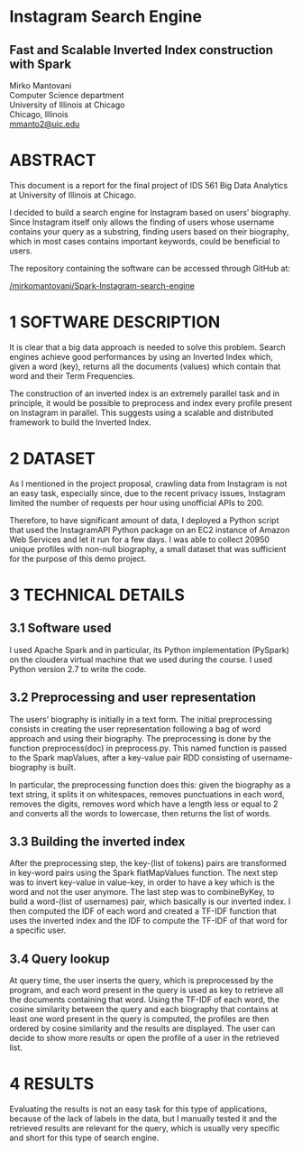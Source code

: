 # Instagram Search Engine

## Fast and Scalable Inverted Index construction with Spark

Mirko Mantovani\
Computer Science department\
University of Illinois at Chicago\
Chicago, Illinois\
[mmanto2@uic.edu](mailto:email@email.com)

# ABSTRACT

This document is a report for the final project of IDS 561 Big Data
Analytics at University of Illinois at Chicago.

I decided to build a search engine for Instagram based on users’
biography. Since Instagram itself only allows the finding of users whose
username contains your query as a substring, finding users based on
their biography, which in most cases contains important keywords, could
be beneficial to users.

The repository containing the software can be accessed through GitHub
at:

[/mirkomantovani/Spark-Instagram-search-engine](https://github.com/mirkomantovani/Spark-Instagram-search-engine)

# 1 SOFTWARE DESCRIPTION

It is clear that a big data approach is needed to solve this problem.
Search engines achieve good performances by using an Inverted Index
which, given a word (key), returns all the documents (values) which
contain that word and their Term Frequencies.

The construction of an inverted index is an extremely parallel task and
in principle, it would be possible to preprocess and index every profile
present on Instagram in parallel. This suggests using a scalable and
distributed framework to build the Inverted Index.

# 2 DATASET

As I mentioned in the project proposal, crawling data from Instagram is
not an easy task, especially since, due to the recent privacy issues,
Instagram limited the number of requests per hour using unofficial APIs
to 200.

Therefore, to have significant amount of data, I deployed a Python
script that used the InstagramAPI Python package on an EC2 instance of
Amazon Web Services and let it run for a few days. I was able to collect
20950 unique profiles with non-null biography, a small dataset that was
sufficient for the purpose of this demo project.

# 3 TECHNICAL DETAILS

## 3.1 Software used

I used Apache Spark and in particular, its Python implementation
(PySpark) on the cloudera virtual machine that we used during the
course. I used Python version 2.7 to write the code.

## 3.2 Preprocessing and user representation

The users’ biography is initially in a text form. The initial
preprocessing consists in creating the user representation following a
bag of word approach and using their biography. The preprocessing is
done by the function preprocess(doc) in preprocess.py. This named
function is passed to the Spark mapValues, after a key-value pair RDD
consisting of username-biography is built.

In particular, the preprocessing function does this: given the biography
as a text string, it splits it on whitespaces, removes punctuations in
each word, removes the digits, removes word which have a length less or
equal to 2 and converts all the words to lowercase, then returns the
list of words.

## 3.3 Building the inverted index

After the preprocessing step, the key-(list of tokens) pairs are
transformed in key-word pairs using the Spark flatMapValues function.
The next step was to invert key-value in value-key, in order to have a
key which is the word and not the user anymore. The last step was to
combineByKey, to build a word-(list of usernames) pair, which basically
is our inverted index. I then computed the IDF of each word and created
a TF-IDF function that uses the inverted index and the IDF to compute
the TF-IDF of that word for a specific user.

## 3.4 Query lookup

At query time, the user inserts the query, which is preprocessed by the
program, and each word present in the query is used as key to retrieve
all the documents containing that word. Using the TF-IDF of each word,
the cosine similarity between the query and each biography that contains
at least one word present in the query is computed, the profiles are
then ordered by cosine similarity and the results are displayed. The
user can decide to show more results or open the profile of a user in
the retrieved list.

# 4 RESULTS

Evaluating the results is not an easy task for this type of
applications, because of the lack of labels in the data, but I manually
tested it and the retrieved results are relevant for the query, which is
usually very specific and short for this type of search engine.



